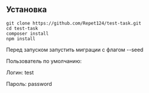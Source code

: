 ## Установка

```
git clone https://github.com/Repet124/test-task.git
cd test-task
composer install
npm install
```
Перед запуском запустить миграции с флагом --seed

Пользователь по умолчанию:

Логин: test

Пароль: password
